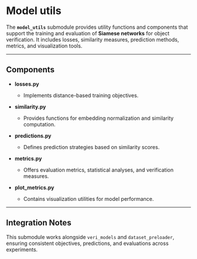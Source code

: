 # Model utils

The **`model_utils`** submodule provides utility functions and components that support the training and evaluation of **Siamese networks** for object verification. It includes losses, similarity measures, prediction methods, metrics, and visualization tools.

---

## Components

- **losses.py**  
  - Implements distance-based training objectives.

- **similarity.py**  
  - Provides functions for embedding normalization and similarity computation.

- **predictions.py**  
  - Defines prediction strategies based on similarity scores.

- **metrics.py**  
  - Offers evaluation metrics, statistical analyses, and verification measures.

- **plot_metrics.py**  
  - Contains visualization utilities for model performance.

---

## Integration Notes

This submodule works alongside `veri_models` and `dataset_preloader`, ensuring consistent objectives, predictions, and evaluations across experiments.
